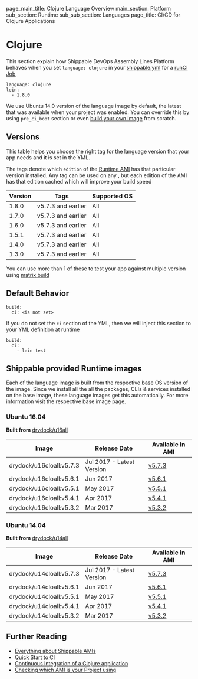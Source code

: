 page_main_title: Clojure Language Overview
main_section: Platform
sub_section: Runtime
sub_sub_section: Languages
page_title: CI/CD for Clojure Applications

# Clojure
This section explain how Shippable DevOps Assembly Lines Platform behaves when you set `language: clojure` in your [shippable.yml](/platform/tutorial/workflow/shippable-yml) for a [runCI Job](/platform/workflow/job/runci), 

```
language: clojure
lein:
  - 1.8.0
```

We use Ubuntu 14.0 version of the language image by default, the latest that was available when your project was enabled. You can override this by using `pre_ci_boot` section or even [build your own image](/ci/custom-docker-image) from scratch.

<a name="versions"></a>
## Versions
This table helps you choose the right tag for the language version that your app needs and it is set in the YML. 

The tags denote which `edition` of the [Runtime AMI](/platform/tutorial/runtime/ami-overview) has that particular version installed. Any tag can be used on any , but each edition of the AMI has that edition cached which will improve your build speed

| Version  |  Tags    | Supported OS
|----------|---------|-----------
|1.8.0  |   v5.7.3 and earlier     | All 
|1.7.0  |   v5.7.3 and earlier     | All 
|1.6.0  |   v5.7.3 and earlier     | All 
|1.5.1  |   v5.7.3 and earlier     | All 
|1.4.0  |   v5.7.3 and earlier     | All 
|1.3.0  |   v5.7.3 and earlier     | All 

You can use more than 1 of these to test your app against multiple version using [matrix build](/ci/matrix-builds)

## Default Behavior

```
build:
  ci: <is not set>
```

If you do not set the `ci` section of the YML, then we will inject this section to your YML definition at runtime

```
build:
  ci:
    - lein test
```

## Shippable provided Runtime images
Each of the language image is built from the respective base OS version of the image. Since we install all the all the packages, CLIs & services installed on the base image, these language images get this automatically. For more information visit the respective base image page.

### Ubuntu 16.04

**Built from** [drydock/u16all](/platform/runtime/os/ubuntu16)

|Image| Release Date |Available in AMI | 
|----------|------------|-----|
drydock/u16cloall:v5.7.3  | Jul 2017 - Latest Version | [v5.7.3](/platform/tutorial/runtime/ami-v573)
drydock/u16cloall:v5.6.1  | Jun 2017  | [v5.6.1](/platform/tutorial/runtime/ami-v561)
drydock/u16cloall:v5.5.1  | May 2017  | [v5.5.1](/platform/tutorial/runtime/ami-v551)
drydock/u16cloall:v5.4.1  | Apr 2017  | [v5.4.1](/platform/tutorial/runtime/ami-v541)
drydock/u16cloall:v5.3.2  | Mar 2017  | [v5.3.2](/platform/tutorial/runtime/ami-v532)

### Ubuntu 14.04

**Built from** [drydock/u14all](/platform/runtime/os/ubuntu14)

|Image| Release Date |Available in AMI | 
|----------|------------|-----|
drydock/u14cloall:v5.7.3  | Jul 2017 - Latest Version | [v5.7.3](/platform/tutorial/runtime/ami-v573)
drydock/u14cloall:v5.6.1  | Jun 2017  | [v5.6.1](/platform/tutorial/runtime/ami-v561)
drydock/u14cloall:v5.5.1  | May 2017  | [v5.5.1](/platform/tutorial/runtime/ami-v551)
drydock/u14cloall:v5.4.1  | Apr 2017  | [v5.4.1](/platform/tutorial/runtime/ami-v541)
drydock/u14cloall:v5.3.2  | Mar 2017  | [v5.3.2](/platform/tutorial/runtime/ami-v532)


## Further Reading
* [Everything about Shippable AMIs](/platform/tutorial/runtime/ami-overview)
* [Quick Start to CI](/getting-started/ci-sample)
* [Continuous Integration of a Clojure application](/ci/clojure-continuous-integration)
* [Checking which AMI is your Project using](/platform/visibility/subscription/nodes)